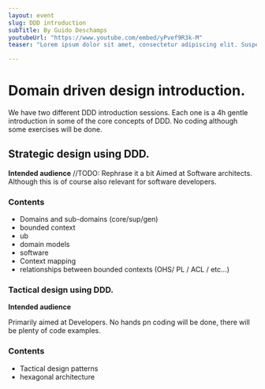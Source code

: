 ```yaml
---
layout: event
slug: DDD introduction
subTitle: By Guido Deschamps
youtubeUrl: "https://www.youtube.com/embed/yPvef9R3k-M"
teaser: "Lorem ipsum dolor sit amet, consectetur adipiscing elit. Suspendisse nec massa tincidunt, molestie lectus sed, fringilla enim. Nam imperdiet massa in pulvinar vestibulum. Integer tincidunt varius nunc, id suscipit dolor pulvinar vel. Praesent feugiat, diam a pharetra iaculis, felis lectus laoreet quam, vitae tincidunt nulla nulla non quam. Curabitur elementum ornare ipsum non feugiat. Duis consequat ultrices ipsum, in faucibus ex finibus vitae. Nulla consequat metus vitae lorem elementum, quis auctor arcu cursus."

---
```


# Domain driven design introduction.

We have two different DDD introduction sessions. Each one is a 4h gentle introduction in some of the core concepts of DDD. No coding although some exercises will be done.

## Strategic design using DDD.

**Intended audience**
//TODO: Rephrase it a bit
Aimed at Software architects. Although this is of course also relevant for software developers.

### Contents
+ Domains and sub-domains (core/sup/gen)
+ bounded context
+ ub
+ domain models
+ software
+ Context mapping
+ relationships between bounded contexts (OHS/ PL / ACL / etc...)



### Tactical design using DDD.

**Intended audience**

Primarily aimed at Developers. No hands pn coding will be done, there will be plenty of code examples.

### Contents

+ Tactical design patterns 
+ hexagonal architecture
